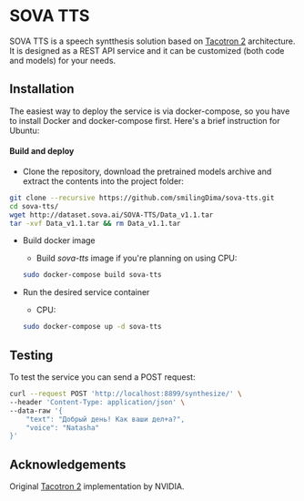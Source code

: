 # SOVA TTS

SOVA TTS is a speech syntthesis solution based on [Tacotron 2](https://arxiv.org/abs/1712.05884) architecture. It is designed as a REST API service and it can be customized (both code and models) for your needs.

## Installation

The easiest way to deploy the service is via docker-compose, so you have to install Docker and docker-compose first. Here's a brief instruction for Ubuntu:

#### Build and deploy

*   Clone the repository, download the pretrained models archive and extract the contents into the project folder:
```bash
git clone --recursive https://github.com/smilingDima/sova-tts.git
cd sova-tts/
wget http://dataset.sova.ai/SOVA-TTS/Data_v1.1.tar
tar -xvf Data_v1.1.tar && rm Data_v1.1.tar
```

*   Build docker image
    <!-- *   Build *sova-tts-gpu* image if you're planning on using GPU:
     ```bash
     sudo docker-compose build sova-tts-gpu
     ``` -->
     *   Build *sova-tts* image if you're planning on using CPU:
     ```bash
     sudo docker-compose build sova-tts
     ```

*	Run the desired service container
     <!-- *   GPU:
     ```bash
     sudo docker-compose up -d sova-tts-gpu
     ``` -->
     *   CPU:
     ```bash
     sudo docker-compose up -d sova-tts
     ```

## Testing

To test the service you can send a POST request:
```bash
curl --request POST 'http://localhost:8899/synthesize/' \
--header 'Content-Type: application/json' \
--data-raw '{
    "text": "Добрый день! Как ваши дел+а?",
    "voice": "Natasha"
}'
```

## Acknowledgements

Original [Tacotron 2](https://github.com/NVIDIA/tacotron2) implementation by NVIDIA.
